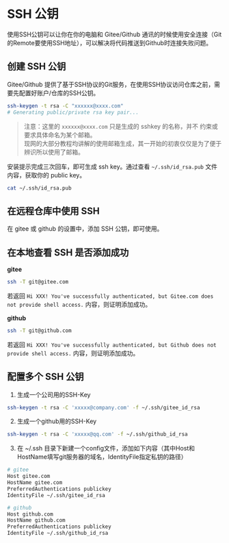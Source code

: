 # SSH 公钥

使用SSH公钥可以让你在你的电脑和 Gitee/Github 通讯的时候使用安全连接（Git的Remote要使用SSH地址），可以解决将代码推送到Github时连接失败问题。

## 创建 SSH 公钥

Gitee/Github 提供了基于SSH协议的Git服务，在使用SSH协议访问仓库之前，需要先配置好账户/仓库的SSH公钥。

```bash
ssh-keygen -t rsa -C "xxxxxx@xxxx.com"
# Generating public/private rsa key pair...
```

> 注意：这里的 `xxxxxx@xxxx.com` 只是生成的 sshkey 的名称，并不    约束或要求具体命名为某个邮箱。  
> 现网的大部分教程均讲解的使用邮箱生成，其一开始的初衷仅仅是为了便于辨识所以使用了邮箱。

安装提示完成三次回车，即可生成 ssh key。通过查看 `~/.ssh/id_rsa.pub` 文件内容，获取你的 public key。

```bash
cat ~/.ssh/id_rsa.pub
```

## 在远程仓库中使用 SSH

在 gitee 或 github 的设置中，添加 SSH 公钥，即可使用。

## 在本地查看 SSH 是否添加成功

**gitee**

```bash
ssh -T git@gitee.com
```

若返回 `Hi XXX! You've successfully authenticated, but Gitee.com does not provide shell access.` 内容，则证明添加成功。

**github**

```bash
ssh -T git@github.com
```

若返回 `Hi XXX! You've successfully authenticated, but Github does not provide shell access.` 内容，则证明添加成功。

## 配置多个 SSH 公钥

1. 生成一个公司用的SSH-Key

```bash
ssh-keygen -t rsa -C 'xxxxx@company.com' -f ~/.ssh/gitee_id_rsa
```

2. 生成一个github用的SSH-Key

```bash
ssh-keygen -t rsa -C 'xxxxx@qq.com' -f ~/.ssh/github_id_rsa
```

3. 在 ~/.ssh 目录下新建一个config文件，添加如下内容（其中Host和HostName填写git服务器的域名，IdentityFile指定私钥的路径）

```bash
# gitee
Host gitee.com
HostName gitee.com
PreferredAuthentications publickey
IdentityFile ~/.ssh/gitee_id_rsa

# github
Host github.com
HostName github.com
PreferredAuthentications publickey
IdentityFile ~/.ssh/github_id_rsa
```
